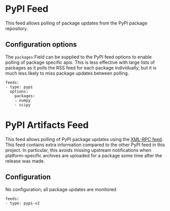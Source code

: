 # PyPI Feed

This feed allows polling of package updates from the PyPI package repository.

## Configuration options

The `packages` Field can be supplied to the PyPI feed options to enable polling of package specific apis.
This is less effective with large lists of packages as it polls the RSS feed for each package individually,
but it is much less likely to miss package updates between polling.


```
feeds:
- type: pypi
  options:
    packages:
    - numpy
    - scipy
```

# PyPI Artifacts Feed

This feed allows polling of PyPI package updates using the
[XML-RPC feed](https://warehouse.pypa.io/api-reference/xml-rpc.html#mirroring-support).
This feed contains extra information compared to the other PyPI feed in this project.
In particular, this avoids missing upstream notifications when platform-specific archives are
uploaded for a package some time after the release was made.

## Configuration

No configuration; all package updates are monitored
```
feeds:
- type: pypi-v2
```
